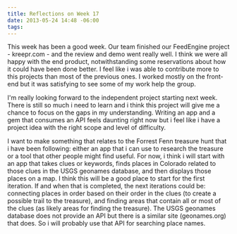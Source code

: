 ```yaml
---
title: Reflections on Week 17
date: 2013-05-24 14:48 -06:00
tags:
---
```


This week has been a good week. Our team finished our FeedEngine project - kreepr.com - and the review and demo went really well. I think we were all happy with the end product, notwithstanding some reservations about how it could have been done better. I feel like i was able to contribute more to this projects than most of the previous ones. I worked mostly on the front-end but it was satisfying to see some of my work help the group.

I'm really looking forward to the independent project starting next week. There is still so much i need to learn and i think this project will give me a chance to focus on the gaps in my understanding. Writing an app and a gem that consumes an API feels daunting right now but i feel like i have a project idea with the right scope and level of difficulty.

I want to make something that relates to the Forrest Fenn treasure hunt that i have been following: either an app that i can use to research the treasure or a tool that other people might find useful. For now, i think i will start with an app that takes clues or keywords, finds places in Colorado related to those clues in the USGS geonames database, and then displays those places on a map. I think this will be a good place to start for the first iteration. If and when that is completed, the next iterations could be: connecting places in order based on their order in the clues (to create a possible trail to the treasure), and finding areas that contain all or most of the clues (as likely areas for finding the treasure). The USGS geonames database does not provide an API but there is a similar site (geonames.org) that does. So i will probably use that API for searching place names.